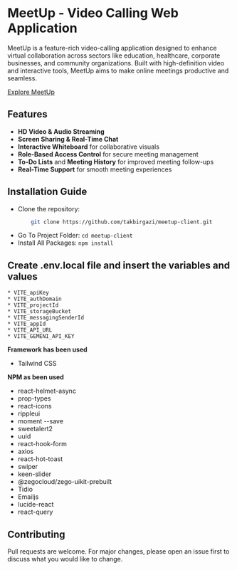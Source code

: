 # MeetUp - Video Calling Web Application

MeetUp is a feature-rich video-calling application designed to enhance virtual collaboration across sectors like education, healthcare, corporate businesses, and community organizations. Built with high-definition video and interactive tools, MeetUp aims to make online meetings productive and seamless.

[Explore MeetUp](https://meetup-d48c4.web.app)

## Features
- **HD Video & Audio Streaming**
- **Screen Sharing & Real-Time Chat**
- **Interactive Whiteboard** for collaborative visuals
- **Role-Based Access Control** for secure meeting management
- **To-Do Lists** and **Meeting History** for improved meeting follow-ups
- **Real-Time Support** for smooth meeting experiences

## Installation Guide

* Clone the repository:
    ```bash
        git clone https://github.com/takbirgazi/meetup-client.git
    ```
* Go To Project Folder:
    ``` cd meetup-client ```
* Install All Packages:
    ``` npm install ```

## Create .env.local file and insert the variables and values
    * VITE_apiKey
    * VITE_authDomain
    * VITE_projectId
    * VITE_storageBucket
    * VITE_messagingSenderId
    * VITE_appId
    * VITE_API_URL
    * VITE_GEMENI_API_KEY

**Framework has been used**

- Tailwind CSS


**NPM as been used**

- react-helmet-async
- prop-types
- react-icons
- rippleui
- moment --save
- sweetalert2
- uuid
- react-hook-form
- axios
- react-hot-toast
- swiper
- keen-slider
- @zegocloud/zego-uikit-prebuilt
- Tidio
- Emailjs
- lucide-react
- react-query

## Contributing
Pull requests are welcome. For major changes, please open an issue first to discuss what you would like to change.